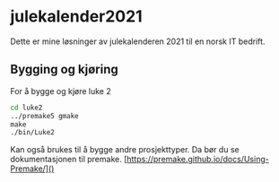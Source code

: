 # julekalender2021

Dette er mine løsninger av julekalenderen 2021 til en norsk IT bedrift.

## Bygging og kjøring

For å bygge og kjøre luke 2

~~~cmd
cd luke2
../premake5 gmake
make
./bin/Luke2
~~~

Kan også brukes til å bygge andre prosjekttyper. Da bør du se dokumentasjonen til premake. [https://premake.github.io/docs/Using-Premake/]()
